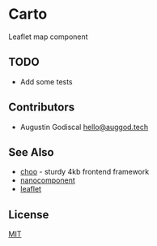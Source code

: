 # Carto

Leaflet map component

## TODO

- Add some tests

## Contributors

- Augustin Godiscal <hello@auggod.tech>

## See Also

- [choo](https://github.com/choojs/choo) - sturdy 4kb frontend framework
- [nanocomponent](https://github.com/yoshuawuyts/nanocomponent)
- [leaflet](http://leafletjs.com/)

## License
[MIT](https://tldrlegal.com/license/mit-license)
